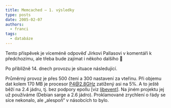 ```yaml
---
title: Memcached – 1. výsledky
type: posts
date: 2005-02-07
authors:
  - franci
tags:
  - databáze
---
```

Tento příspěvek je víceméně odpověď Jirkovi Pallasovi v komentáři k předchozímu, ale třeba bude zajímat i někoho dalšího 🙂

Po přibližně 14. dnech provozu je situace následující.

Průměrný provoz je přes 500 čtení a 300 nastavení za vteřinu. Při objemu dat kolem 170 MB je procesor P4@2.8GHz zatížený asi na 5%. A to ještě běží na 2.4 jádru, tj. bez podpory epollu [viz [libevent](http://www.monkey.org/%7Eprovos/libevent/)]. Na jiném projektu jej už používáme (Debian sarge a 2.6 jádro). Proklamované zrychlení o řády se sice nekonalo, ale „alespoň“ v násobcích to bylo.